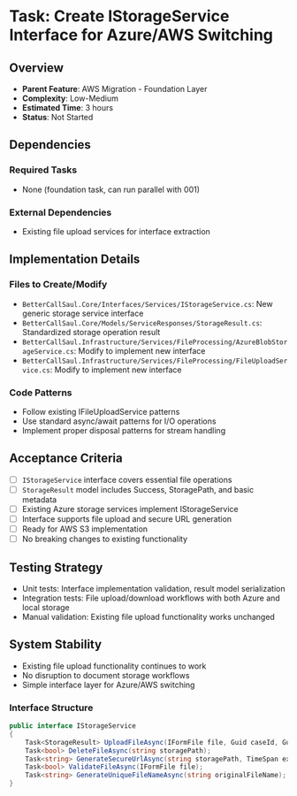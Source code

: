 # Task: Create IStorageService Interface for Azure/AWS Switching

## Overview
- **Parent Feature**: AWS Migration - Foundation Layer
- **Complexity**: Low-Medium
- **Estimated Time**: 3 hours
- **Status**: Not Started

## Dependencies
### Required Tasks
- None (foundation task, can run parallel with 001)

### External Dependencies
- Existing file upload services for interface extraction

## Implementation Details
### Files to Create/Modify
- `BetterCallSaul.Core/Interfaces/Services/IStorageService.cs`: New generic storage service interface
- `BetterCallSaul.Core/Models/ServiceResponses/StorageResult.cs`: Standardized storage operation result
- `BetterCallSaul.Infrastructure/Services/FileProcessing/AzureBlobStorageService.cs`: Modify to implement new interface
- `BetterCallSaul.Infrastructure/Services/FileProcessing/FileUploadService.cs`: Modify to implement new interface

### Code Patterns
- Follow existing IFileUploadService patterns
- Use standard async/await patterns for I/O operations
- Implement proper disposal patterns for stream handling

## Acceptance Criteria
- [ ] `IStorageService` interface covers essential file operations
- [ ] `StorageResult` model includes Success, StoragePath, and basic metadata
- [ ] Existing Azure storage services implement IStorageService
- [ ] Interface supports file upload and secure URL generation
- [ ] Ready for AWS S3 implementation
- [ ] No breaking changes to existing functionality

## Testing Strategy
- Unit tests: Interface implementation validation, result model serialization
- Integration tests: File upload/download workflows with both Azure and local storage
- Manual validation: Existing file upload functionality works unchanged

## System Stability
- Existing file upload functionality continues to work
- No disruption to document storage workflows
- Simple interface layer for Azure/AWS switching

### Interface Structure
```csharp
public interface IStorageService
{
    Task<StorageResult> UploadFileAsync(IFormFile file, Guid caseId, Guid userId, string uploadSessionId);
    Task<bool> DeleteFileAsync(string storagePath);
    Task<string> GenerateSecureUrlAsync(string storagePath, TimeSpan expiryTime);
    Task<bool> ValidateFileAsync(IFormFile file);
    Task<string> GenerateUniqueFileNameAsync(string originalFileName);
}
```